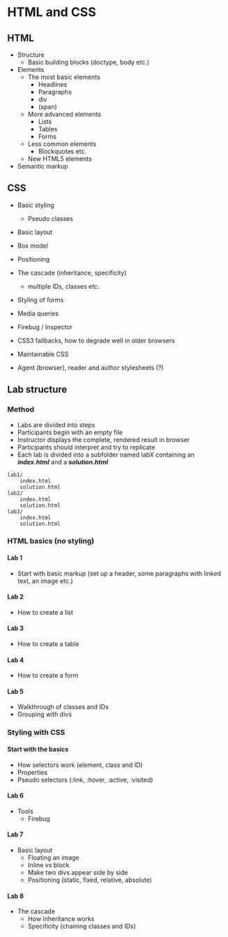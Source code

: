 # HTML and CSS

## HTML

* Structure
    * Basic building blocks (doctype, body etc.)
* Elements
    * The most basic elements
        * Headlines
        * Paragraphs
        * div
        * (span)
    * More advanced elements
        * Lists
        * Tables
        * Forms
    * Less common elements
        * Blockquotes etc.
    * New HTML5 elements
* Semantic markup


## CSS

* Basic styling
    * Pseudo classes
* Basic layout
* Box model
* Positioning
* The cascade (inheritance, specificity)
    * multiple IDs, classes etc.
* Styling of forms
* Media queries

* Firebug / Inspector

* CSS3 fallbacks, how to degrade well in older browsers
* Maintainable CSS
* Agent (browser), reader and author stylesheets (?)


## Lab structure

### Method
* Labs are divided into steps
* Participants begin with an empty file
* Instructor displays the complete, rendered result in browser
* Participants should interpret and try to replicate
* Each lab is divided into a subfolder named labX containing an ***index.html*** and a ***solution.html***

```
lab1/
    index.html
    solution.html
lab2/
    index.html
    solution.html
lab3/
    index.html
    solution.html
```

### HTML basics (no styling)
#### Lab 1
* Start with basic markup (set up a header, some paragraphs with linked text, an image etc.)

#### Lab 2
* How to create a list

#### Lab 3
* How to create a table

#### Lab 4
* How to create a form

#### Lab 5
* Walkthrough of classes and IDs
* Grouping with divs


### Styling with CSS
#### Start with the basics
* How selectors work (element, class and ID)
* Properties
* Pseudo selectors (:link, :hover, :active, :visited)

#### Lab 6
* Tools
    * Firebug

#### Lab 7
* Basic layout
    * Floating an image
    * Inline vs block
    * Make two divs appear side by side
    * Positioning (static, fixed, relative, absolute)

#### Lab 8
* The cascade
    * How inheritance works
    * Specificity (chaining classes and IDs)
